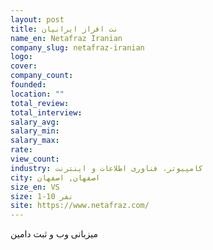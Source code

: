 ```yaml
---
layout: post
title: نت افراز ایرانیان
name_en: Netafraz Iranian
company_slug: netafraz-iranian
logo: 
cover: 
company_count:
founded:
location: ""
total_review: 
total_interview: 
salary_avg: 
salary_min: 
salary_max: 
rate: 
view_count: 
industry: کامپیوتر، فناوری اطلاعات و اینترنت
city: اصفهان, اصفهان
size_en: VS
size: 1-10 نفر
site: https://www.netafraz.com/
---
```


میزبانی وب و ثبت دامین
